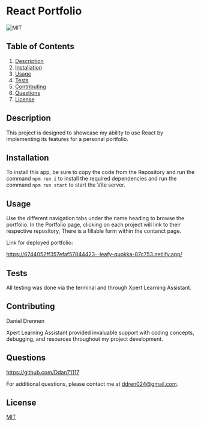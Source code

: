 # React Portfolio

![MIT](https://img.shields.io/badge/License-MIT-yellow.svg)

## Table of Contents

1. [Description](#description)
2. [Installation](#installation)
3. [Usage](#usage)
4. [Tests](#tests)
5. [Contributing](#contributing)
6. [Questions](#questions)
7. [License](#license)

## Description

This project is designed to showcase my ability to use React by implementing its features for a personal portfolio.

## Installation

To install this app, be sure to copy the code from the Repository and run the command `npm run i` to install the required dependencies and run the command `npm run start` to start the Vite server.

## Usage

Use the different navigation tabs under the name heading to browse the portfolio. In the Portfolio page, clicking on each project will link to their respective repository, There is a fillable form within the contanct page.

Link for deployed portfolio:

https://6744052ff357efaf57844423--leafy-quokka-87c753.netlify.app/

## Tests

All testing was done via the terminal and through Xpert Learning Assistant.

## Contributing

Daniel Drennen

Xpert Learning Assistant provided invaluable support with coding concepts, debugging, and resources throughout my project development.

## Questions

https://github.com/Ddan71117

For additional questions, please contact me at ddren024@gmail.com.

## License

[MIT](https://opensource.org/licenses/MIT)
